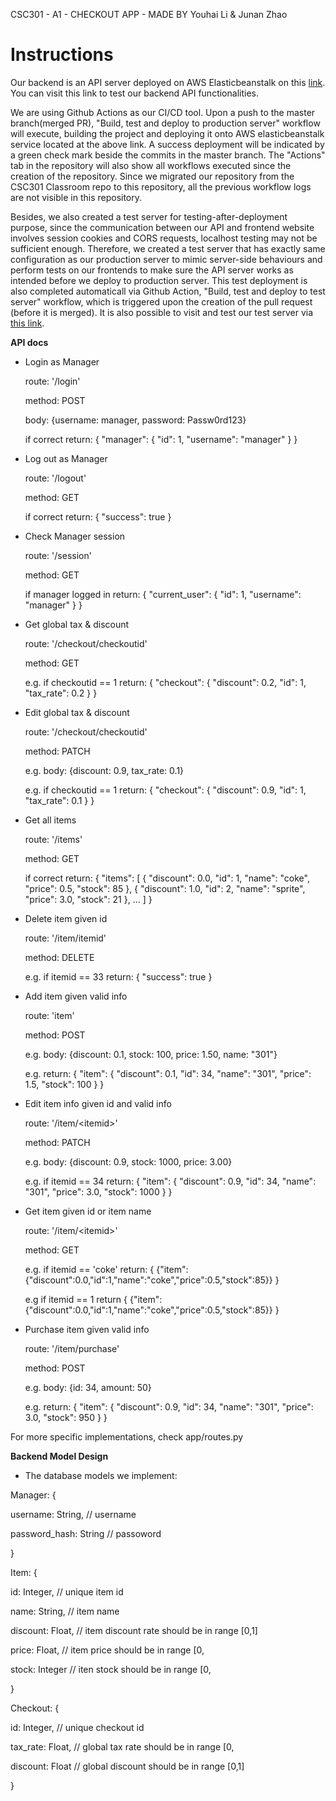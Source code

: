 CSC301 - A1 - CHECKOUT APP - MADE BY Youhai Li & Junan Zhao
# Instructions

Our backend is an API server deployed on AWS Elasticbeanstalk on this [link](http://checkout-env.eba-icztdryu.ca-central-1.elasticbeanstalk.com). You can visit this link to test our backend API functionalities.

We are using Github Actions as our CI/CD tool. Upon a push to the master branch(merged PR), "Build, test and deploy to production server" workflow will execute, building the project and deploying it onto AWS elasticbeanstalk service located at the above link. A success deployment will be indicated by a green check mark beside the commits in the master branch. The "Actions" tab in the repository will also show all workflows executed since the creation of the repository. Since we migrated our repository from the CSC301 Classroom repo to this repository, all the previous workflow logs are not visible in this repository.

Besides, we also created a test server for testing-after-deployment purpose, since the communication between our API and frontend website involves session cookies and CORS requests, localhost testing may not be sufficient enough. Therefore, we created a test server that has exactly same configuration as our production server to mimic server-side behaviours and perform tests on our frontends to make sure the API server works as intended before we deploy to production server. This test deployment is also completed automaticall via Github Action, "Build, test and deploy to test server" workflow, which is triggered upon the creation of the pull request (before it is merged). It is also possible to visit and test our test server via [this link](http://checkouttest-env.eba-efcqkfw6.ca-central-1.elasticbeanstalk.com/).

**API docs**

- Login as Manager

  route: '/login'
  
  method: POST
  
  body: {username: manager, password: Passw0rd123}
  
  if correct return: {
    "manager": {
        "id": 1,
        "username": "manager"
    }
  }
  
  
- Log out as Manager

  route: '/logout'
  
  method: GET
  
  if correct return: {
    "success": true
  }
  
  
- Check Manager session

  route: '/session'
  
  method: GET
  
  if manager logged in return: {
    "current_user": {
        "id": 1,
        "username": "manager"
    }
  }
  
 
- Get global tax & discount

  route: '/checkout/checkoutid'
  
  method: GET
  
  e.g. if checkoutid == 1 return: {
    "checkout": {
        "discount": 0.2,
        "id": 1,
        "tax_rate": 0.2
    }
  }
  
  
- Edit global tax & discount

  route: '/checkout/checkoutid'
  
  method: PATCH
  
  e.g. body: {discount: 0.9, tax_rate: 0.1}
  
  e.g. if checkoutid == 1 return: {
    "checkout": {
        "discount": 0.9,
        "id": 1,
        "tax_rate": 0.1
    }
  }
  
  
- Get all items

  route: '/items'
  
  method: GET
  
  if correct return: {
    "items": [
        {
            "discount": 0.0,
            "id": 1,
            "name": "coke",
            "price": 0.5,
            "stock": 85
        },
        {
            "discount": 1.0,
            "id": 2,
            "name": "sprite",
            "price": 3.0,
            "stock": 21
        },
        ...
    ]
  }
  
- Delete item given id

  route: '/item/itemid'
  
  method: DELETE
  
  e.g. if itemid == 33 return: {
    "success": true
  }
  
- Add item given valid info

  route: 'item'
  
  method: POST
  
  e.g. body: {discount: 0.1, stock: 100, price: 1.50, name: "301"}
  
  e.g. return: {
    "item": {
        "discount": 0.1,
        "id": 34,
        "name": "301",
        "price": 1.5,
        "stock": 100
    }
  }
  
- Edit item info given id and valid info

  route: '/item/\<itemid>'
  
  method: PATCH
  
  e.g. body: {discount: 0.9, stock: 1000, price: 3.00}
  
  e.g. if itemid == 34 return: {
    "item": {
        "discount": 0.9,
        "id": 34,
        "name": "301",
        "price": 3.0,
        "stock": 1000
    }
  }
  
- Get item given id or item name

  route: '/item/\<itemid>'
  
  method: GET
  
  e.g. if itemid == 'coke' return: {
    {"item":{"discount":0.0,"id":1,"name":"coke","price":0.5,"stock":85}}
  }
  
  e.g if itemid == 1 return {
    {"item":{"discount":0.0,"id":1,"name":"coke","price":0.5,"stock":85}}
  }
  
- Purchase item given valid info

  route: '/item/purchase'
  
  method: POST
  
  e.g. body: {id: 34, amount: 50}
  
  e.g. return: {
    "item": {
        "discount": 0.9,
        "id": 34,
        "name": "301",
        "price": 3.0,
        "stock": 950
    }
  }

For more specific implementations, check app/routes.py

**Backend Model Design**

- The database models we implement:

Manager: {

username: String, // username

password\_hash: String // passoword

}

Item: {

id: Integer, // unique item id

name: String, // item name

discount: Float, // item discount rate should be in range [0,1]

price: Float, // item price should be in range [0,

stock: Integer // iten stock should be in range [0,

}

Checkout: {

id: Integer, // unique checkout id

tax\_rate: Float, // global tax rate should be in range [0,

discount: Float // global discount should be in range [0,1]

}
